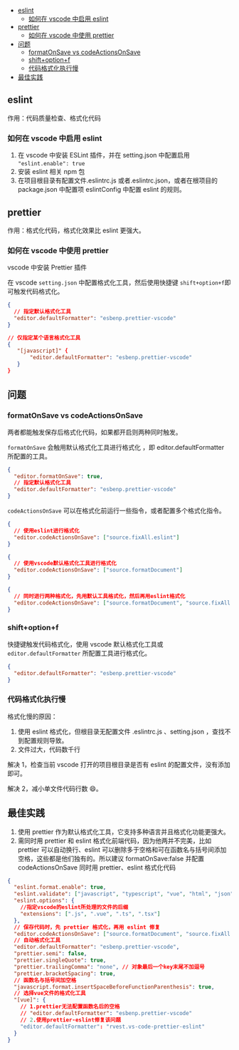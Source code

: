 - [eslint](#eslint)
  - [如何在 vscode 中启用 eslint](#如何在-vscode-中启用-eslint)
- [prettier](#prettier)
  - [如何在 vscode 中使用 prettier](#如何在-vscode-中使用-prettier)
- [问题](#问题)
  - [formatOnSave vs codeActionsOnSave](#formatonsave-vs-codeactionsonsave)
  - [shift+option+f](#shiftoptionf)
  - [代码格式化执行慢](#代码格式化执行慢)
- [最佳实践](#最佳实践)

## eslint

作用：代码质量检查、格式化代码

### 如何在 vscode 中启用 eslint

1. 在 vscode 中安装 ESLint 插件，并在 setting.json 中配置启用 `"eslint.enable": true`
2. 安装 eslint 相关 npm 包
3. 在项目根目录有配置文件.eslintrc.js 或者.eslintrc.json，或者在根项目的 package.json 中配置项 eslintConfig 中配置 eslint 的规则。

## prettier

作用：格式化代码，格式化效果比 eslint 更强大。

### 如何在 vscode 中使用 prettier

vscode 中安装 Prettier 插件

在 vscode `setting.json` 中配置格式化工具，然后使用快捷键 `shift+option+f`即可触发代码格式化。

```json
{
  // 指定默认格式化工具
  "editor.defaultFormatter": "esbenp.prettier-vscode"
}
```

```json
// 仅指定某个语言格式化工具
{
   "[javascript]" {
       "editor.defaultFormatter": "esbenp.prettier-vscode"
   }
}

```

## 问题

### formatOnSave vs codeActionsOnSave

两者都能触发保存后格式化代码，如果都开启则两种同时触发。

`formatOnSave` 会触用默认格式化工具进行格式化 ，即 editor.defaultFormatter 所配置的工具。

```json
{
  "editor.formatOnSave": true,
  // 指定默认格式化工具
  "editor.defaultFormatter": "esbenp.prettier-vscode"
}
```

`codeActionsOnSave` 可以在格式化前运行一些指令，或者配置多个格式化指令。

```json
{
  // 使用eslint进行格式化
  "editor.codeActionsOnSave": ["source.fixAll.eslint"]
}
```

```json
{
  // 使用vscode默认格式化工具进行格式化
  "editor.codeActionsOnSave": ["source.formatDocument"]
}
```

```json
{
  // 同时进行两种格式化，先用默认工具格式化，然后再用eslint格式化
  "editor.codeActionsOnSave": ["source.formatDocument", "source.fixAll.eslint"]
}
```

### shift+option+f

快捷键触发代码格式化，使用 vscode 默认格式化工具或 `editor.defaultFormatter` 所配置工具进行格式化。

```json
{
  "editor.defaultFormatter": "esbenp.prettier-vscode"
}
```

### 代码格式化执行慢

格式化慢的原因：

1. 使用 eslint 格式化，但根目录无配置文件 .eslintrc.js 、setting.json ，查找不到配置规则导致。
2. 文件过大，代码数千行

解决 1，检查当前 vscode 打开的项目根目录是否有 eslint 的配置文件，没有添加即可。

解决 2，减小单文件代码行数 😄。

## 最佳实践

1. 使用 prettier 作为默认格式化工具，它支持多种语言并且格式化功能更强大。
2. 需同时用 prettier 和 eslint 格式化前端代码，因为他两并不完美，比如 prettier 可以自动换行、eslint 可以删除多于空格和可在函数名与括号间添加空格，这些都是他们独有的。所以建议 formatOnSave:false 并配置 codeActionsOnSave 同时用 prettier、eslint 格式化代码

```json
{
  "eslint.format.enable": true,
  "eslint.validate": ["javascript", "typescript", "vue", "html", "json"],
  "eslint.options": {
    //指定vscode的eslint所处理的文件的后缀
    "extensions": [".js", ".vue", ".ts", ".tsx"]
  },
  // 保存代码时，先 prettier 格式化，再用 eslint 修复
  "editor.codeActionsOnSave": ["source.formatDocument", "source.fixAll.eslint"],
  // 自动格式化工具
  "editor.defaultFormatter": "esbenp.prettier-vscode",
  "prettier.semi": false,
  "prettier.singleQuote": true,
  "prettier.trailingComma": "none", // 对象最后一个key末尾不加逗号
  "prettier.bracketSpacing": true,
  // 函数名与括号间加空格
  "javascript.format.insertSpaceBeforeFunctionParenthesis": true,
  // 选择vue文件的格式化工具
  "[vue]": {
    // 1.prettier无法配置函数名后的空格
    // "editor.defaultFormatter": "esbenp.prettier-vscode"
    // 2.使用prettier-eslint修复该问题
    "editor.defaultFormatter": "rvest.vs-code-prettier-eslint"
  }
}
```
